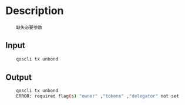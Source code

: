 # Description

```text
    缺失必要参数
```

## Input

```bash
    qoscli tx unbond 
```

## Output

```bash
    qoscli tx unbond
    ERROR: required flag(s) "owner" ,"tokens" ,"delegator" not set
```
